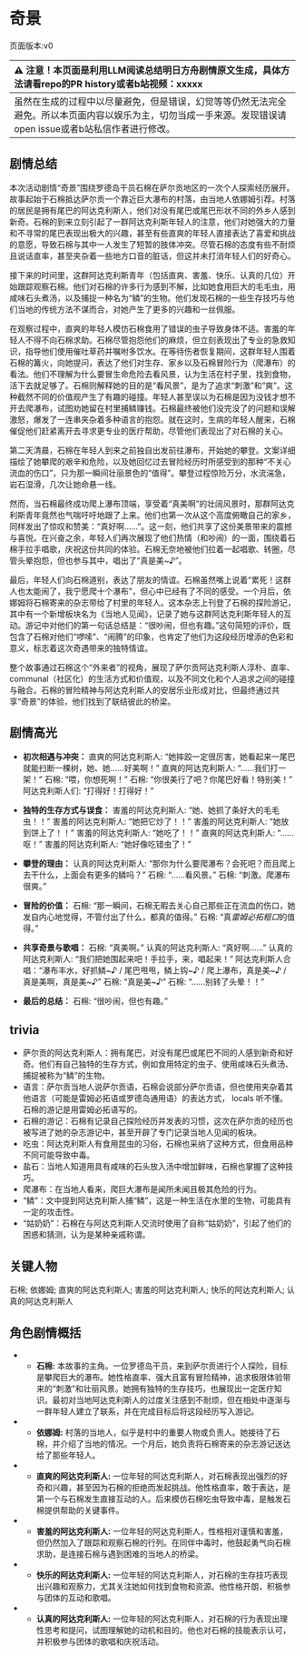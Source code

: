 # 奇景
页面版本:v0
 

| :warning: 注意！本页面是利用LLM阅读总结明日方舟剧情原文生成，具体方法请看repo的PR history或者b站视频：xxxxx           |
|:----------------------------|
| 虽然在生成的过程中以尽量避免，但是错误，幻觉等等仍然无法完全避免。所以本页面内容以娱乐为主，切勿当成一手来源。发现错误请open issue或者b站私信作者进行修改。|



## 剧情总结
本次活动剧情“奇景”围绕罗德岛干员石棉在萨尔贡地区的一次个人探索经历展开。故事起始于石棉抵达萨尔贡一个靠近巨大瀑布的村落，由当地人依娜姆引荐。村落的居民是拥有尾巴的阿达克利斯人，他们对没有尾巴或尾巴形状不同的外乡人感到新奇。石棉的到来立刻引起了一群阿达克利斯年轻人的注意，他们对她强大的力量和不寻常的尾巴表现出极大的兴趣，甚至有些直爽的年轻人直接表达了喜爱和挑战的意愿，导致石棉与其中一人发生了短暂的肢体冲突。尽管石棉的态度有些不耐烦且说话直率，甚至夹杂着一些地方口音的脏话，但这并未打消年轻人们的好奇心。

接下来的时间里，这群阿达克利斯青年（包括直爽、害羞、快乐、认真的几位）开始跟踪观察石棉。他们对石棉的许多行为感到不解，比如她食用巨大的毛毛虫，用咸味石头煮汤，以及捕捉一种名为“鳞”的生物。他们发现石棉的一些生存技巧与他们当地的传统方法不谋而合，对她产生了更多的兴趣和一丝佩服。

在观察过程中，直爽的年轻人模仿石棉食用了错误的虫子导致身体不适。害羞的年轻人不得不向石棉求助。石棉尽管抱怨他们的麻烦，但立刻表现出了专业的急救知识，指导他们使用催吐草药并嘱咐多饮水。在等待伤者恢复期间，这群年轻人围着石棉的篝火，向她提问，表达了他们对生存、家乡以及石棉冒险行为（爬瀑布）的看法。他们不理解为什么要冒生命危险去看风景，认为生活在村子里，找到食物，活下去就足够了。石棉则解释她的目的是“看风景”，是为了追求“刺激”和“爽”。这种截然不同的价值观产生了有趣的碰撞。年轻人甚至误以为石棉是因为没钱才想不开去爬瀑布，试图劝她留在村里捕鳞赚钱。石棉最终被他们没完没了的问题和误解激怒，爆发了一连串夹杂着多种语言的抱怨。就在这时，生病的年轻人醒来，石棉催促他们赶紧离开去寻求更专业的医疗帮助，尽管他们表现出了对石棉的关心。

第二天清晨，石棉在年轻人到来之前独自出发前往瀑布，开始她的攀登。文案详细描绘了她攀爬的艰辛和危险，以及她回忆过去冒险经历时所感受到的那种“不关心流血的伤口”，只为那一瞬间壮丽景色的“值得”。攀登过程惊险万分，水流湍急，岩石湿滑，几次让她命悬一线。

然而，当石棉最终成功爬上瀑布顶端，享受着“真美啊”的壮阔风景时，那群阿达克利斯青年竟然也气喘吁吁地跟了上来。他们也第一次从这个高度俯瞰自己的家乡，同样发出了惊叹和赞美：“真好啊......”。这一刻，他们共享了这份美景带来的震撼与喜悦。在兴奋之余，年轻人们再次展现了他们热情（和吵闹）的一面，围绕着石棉手拉手唱歌，庆祝这份共同的体验。石棉无奈地被他们拉着一起唱歌、转圈，尽管头晕抱怨，但也参与其中，唱出了“真是美~♪”。

最后，年轻人们向石棉道别，表达了朋友的情谊。石棉虽然嘴上说着“累死！这群人也太能闹了，我宁愿爬十个瀑布”，但心中已经有了不同的感受。一个月后，依娜姆将石棉寄来的杂志带给了村里的年轻人。这本杂志上刊登了石棉的探险游记，其中有一个新增板块名为《当地人见闻》，记录了她与这群阿达克利斯年轻人的互动。游记中对他们的第一句话总结是：“很吵闹，但也有趣。”这句简短的评价，既包含了石棉对他们“啰嗦”、“闹腾”的印象，也肯定了他们为这段经历增添的色彩和意义，标志着这次奇遇带来的独特情谊。

整个故事通过石棉这个“外来者”的视角，展现了萨尔贡阿达克利斯人淳朴、直率、 communal（社区化）的生活方式和价值观，以及不同文化和个人追求之间的碰撞与融合。石棉的冒险精神与阿达克利斯人的安居乐业形成对比，但最终通过共享“奇景”的体验，他们找到了联结彼此的桥梁。
## 剧情高光
*   **初次相遇与冲突：**
    直爽的阿达克利斯人: “她摔跤一定很厉害，她看起来一尾巴就能扫断一棵树，她、她......好美啊！”
    直爽的阿达克利斯人: “......我们打一架！”
    石棉: “喂，你想死啊！”
    石棉: “你很美行了吧？你尾巴好看！特别美！”
    阿达克利斯人们: “打得好！打得好！”

*   **独特的生存方式与误食：**
    害羞的阿达克利斯人: “她、她抓了条好大的毛毛虫！！”
    害羞的阿达克利斯人: “她把它炒了！！”
    害羞的阿达克利斯人: “她放到饼上了！！”
    害羞的阿达克利斯人: “她吃了！！”
    直爽的阿达克利斯人: “......呕！”
    害羞的阿达克利斯人: “她好像吃错虫了！”

*   **攀登的理由：**
    认真的阿达克利斯人: “那你为什么要爬瀑布？会死吧？而且爬上去干什么，上面会有更多的鳞吗？”
    石棉: “......看风景。”
    石棉: “刺激。爬瀑布很爽。”

*   **冒险的价值：**
    石棉: “那一瞬间，石棉无暇去关心自己那些正在流血的伤口，她发自内心地觉得，不管付出了什么，都真的值得。”
    石棉: “真*雷姆必拓粗口*的值得。”

*   **共享奇景与歌唱：**
    石棉: “真美啊。”
    认真的阿达克利斯人: “真好啊......”
    认真的阿达克利斯人: “我们把她围起来吧！手拉手，来，唱起来！”
    阿达克利斯人合唱：“瀑布丰水，好抓鳞~♪ / 尾巴甩甩，鳞上钩~♪ / 爬上瀑布，真是美~♪ / 真是美啊，真是美~♪”
    石棉: “真是美~♪”
    石棉: “......别转了头晕！！”

*   **最后的总结：**
    石棉: “很吵闹，但也有趣。”
## trivia
*   萨尔贡的阿达克利斯人：拥有尾巴，对没有尾巴或尾巴不同的人感到新奇和好奇。他们有自己独特的生存方式，例如食用特定的虫子、使用咸味石头煮汤、捕捉被称为“鳞”的生物。
*   语言：萨尔贡当地人说萨尔贡语，石棉会说部分萨尔贡语，但也使用夹杂着其他语言（可能是雷姆必拓语或罗德岛通用语）的表达方式， locals 听不懂。石棉的游记是用雷姆必拓语写的。
*   石棉的游记：石棉有记录自己探险经历并发表的习惯，这次在萨尔贡的经历也被写进了她的杂志游记中，甚至开辟了专门记录当地人见闻的板块。
*   吃虫：阿达克利斯人有食用昆虫的习俗，石棉也采纳了这种方式，但食用品种不同可能导致中毒。
*   盐石：当地人知道用具有咸味的石头放入汤中增加鲜味，石棉也掌握了这种技巧。
*   爬瀑布：在当地人看来，爬巨大瀑布是闻所未闻且极其危险的行为。
*   “鳞”：文中提到阿达克利斯人捕“鳞”，这是一种生活在水里的生物，可能具有一定的攻击性。
*   “姑奶奶”：石棉在与阿达克利斯人交流时使用了自称“姑奶奶”，引起了他们的困惑和猜测，认为是某种亲戚称谓。
## 关键人物
石棉; 依娜姆; 直爽的阿达克利斯人; 害羞的阿达克利斯人; 快乐的阿达克利斯人; 认真的阿达克利斯人
## 角色剧情概括
-   *   **石棉:** 本故事的主角。一位罗德岛干员，来到萨尔贡进行个人探险，目标是攀爬巨大的瀑布。她性格直率、强大且富有冒险精神，追求极限体验带来的“刺激”和壮丽风景。她拥有独特的生存技巧，也展现出一定医疗知识。最初对当地阿达克利斯人的过度关注感到不耐烦，但在相处中逐渐与一群年轻人建立了联系，并在完成目标后将这段经历写入游记。
-   *   **依娜姆:** 村落的当地人，似乎是村中的重要人物或负责人。她接待了石棉，并介绍了当地的情况。一个月后，她负责将石棉寄来的杂志游记送达给了那些年轻人。
-   *   **直爽的阿达克利斯人:** 一位年轻的阿达克利斯人，对石棉表现出强烈的好奇和兴趣，甚至因为石棉的拒绝而发起挑战。他性格直率，敢于表达，是第一个与石棉发生直接互动的人。后来模仿石棉吃虫导致中毒，是触发石棉提供帮助的关键事件。
-   *   **害羞的阿达克利斯人:** 一位年轻的阿达克利斯人，性格相对谨慎和害羞，但仍然加入了跟踪和观察石棉的行列。在同伴中毒时，他鼓起勇气向石棉求助，是连接石棉与遇到困难的当地人的桥梁。
-   *   **快乐的阿达克利斯人:** 一位年轻的阿达克利斯人，对石棉的生存技巧表现出兴趣和观察力，尤其关注她如何找到食物和资源。他性格开朗，积极参与团体的互动和歌唱。
-   *   **认真的阿达克利斯人:** 一位年轻的阿达克利斯人，对石棉的行为表现出理性思考和提问，试图理解她的动机和目的。他也对石棉的技能表示认可，并积极参与团体的歌唱和庆祝活动。